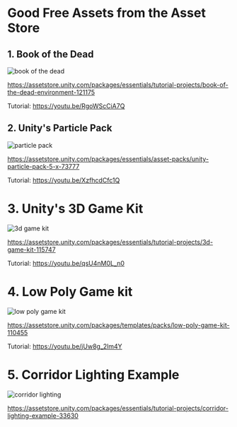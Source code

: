 # Good Free Assets from the Asset Store

## 1. Book of the Dead

![book of the dead](https://user-images.githubusercontent.com/7401790/52665235-18c73480-2ed9-11e9-9534-d4289bfdd068.jpg)

https://assetstore.unity.com/packages/essentials/tutorial-projects/book-of-the-dead-environment-121175

Tutorial: https://youtu.be/RgoWScCiA7Q


## 2. Unity's Particle Pack

![particle pack](https://user-images.githubusercontent.com/7401790/52665470-a7d44c80-2ed9-11e9-8269-4b6ee66214ea.jpg)

https://assetstore.unity.com/packages/essentials/asset-packs/unity-particle-pack-5-x-73777

Tutorial: https://youtu.be/XzfhcdCfc1Q


# 3. Unity's 3D Game Kit

![3d game kit](https://user-images.githubusercontent.com/7401790/52665545-e0742600-2ed9-11e9-8a44-ccbb17450535.jpg)

https://assetstore.unity.com/packages/essentials/tutorial-projects/3d-game-kit-115747

Tutorial: https://youtu.be/qsU4nM0L_n0


# 4. Low Poly Game kit

![low poly game kit](https://user-images.githubusercontent.com/7401790/52665640-0ef20100-2eda-11e9-8312-7b8f04313b18.jpg)

https://assetstore.unity.com/packages/templates/packs/low-poly-game-kit-110455

Tutorial: https://youtu.be/jUw8g_2lm4Y


# 5. Corridor Lighting Example

![corridor lighting](https://user-images.githubusercontent.com/7401790/52665717-32b54700-2eda-11e9-846a-c0cafc8a2231.jpg)

https://assetstore.unity.com/packages/essentials/tutorial-projects/corridor-lighting-example-33630
